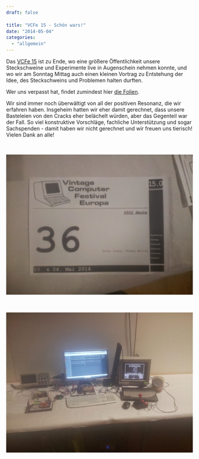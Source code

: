 ```yaml
---
draft: false

title: "VCFe 15 - Schön wars!"
date: "2014-05-04"
categories: 
  - "allgemein"
---
```


Das [VCFe 15](http://www.vcfe.org/D/) ist zu Ende, wo eine größere Öffentlichkeit unsere Steckschweine und Experimente live in Augenschein nehmen konnte, und wo wir am Sonntag Mittag auch einen kleinen Vortrag zu Entstehung der Idee, des Steckschweins und Problemen halten durften.

Wer uns verpasst hat, findet zumindest hier [die Folien](https://drive.google.com/file/d/0B82yoNWUtYziaHJscW9sVjVpNVk/edit?usp=sharing).

Wir sind immer noch überwältigt von all der positiven Resonanz, die wir erfahren haben. Insgeheim hatten wir eher damit gerechnet, dass unsere Basteleien von den Cracks eher belächelt würden, aber das Gegenteil war der Fall. So viel konstruktive Vorschläge, fachliche Unterstützung und sogar Sachspenden - damit haben wir nicht gerechnet und wir freuen uns tierisch! Vielen Dank an alle!

 

[![](images/16910-img-20140502-wa0008.jpg)](https://steckschwein.files.wordpress.com/2014/05/16910-img-20140502-wa0008.jpg)

 

[![](images/51450-img-20140503-wa0000.jpg)](https://steckschwein.files.wordpress.com/2014/05/51450-img-20140503-wa0000.jpg)
